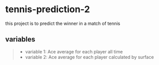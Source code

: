 # tennis-prediction-2

this project is to predict the winner in a match of tennis

## variables
> * variable 1:  Ace average for each player all time
> * variable 2: Ace average for each player calculated by surface
